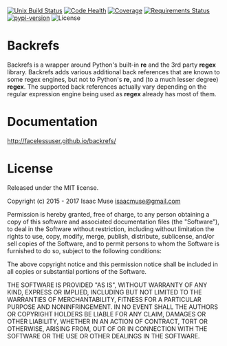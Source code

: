 [![Unix Build Status][travis-image]][travis-link]
[![Code Health][landscape-image]][landscape-link]
[![Coverage][codecov-image]][codecov-link]
[![Requirements Status][requires-image]][requires-link]
[![pypi-version][pypi-image]][pypi-link]
![License][license-image]
# Backrefs

Backrefs is a wrapper around Python's built-in **re** and the 3rd party **regex** library.  Backrefs adds various additional back references that are known to some regex engines, but not to Python's **re**, and (to a much lesser degree) **regex**.  The supported back references actually vary depending on the regular expression engine being used as **regex** already has most of them.

# Documentation

http://facelessuser.github.io/backrefs/

# License

Released under the MIT license.

Copyright (c) 2015 - 2017 Isaac Muse <isaacmuse@gmail.com>

Permission is hereby granted, free of charge, to any person obtaining a copy of this software and associated documentation files (the "Software"), to deal in the Software without restriction, including without limitation the rights to use, copy, modify, merge, publish, distribute, sublicense, and/or sell copies of the Software, and to permit persons to whom the Software is furnished to do so, subject to the following conditions:

The above copyright notice and this permission notice shall be included in all copies or substantial portions of the Software.

THE SOFTWARE IS PROVIDED "AS IS", WITHOUT WARRANTY OF ANY KIND, EXPRESS OR IMPLIED, INCLUDING BUT NOT LIMITED TO THE WARRANTIES OF MERCHANTABILITY, FITNESS FOR A PARTICULAR PURPOSE AND NONINFRINGEMENT. IN NO EVENT SHALL THE AUTHORS OR COPYRIGHT HOLDERS BE LIABLE FOR ANY CLAIM, DAMAGES OR OTHER LIABILITY, WHETHER IN AN ACTION OF CONTRACT, TORT OR OTHERWISE, ARISING FROM, OUT OF OR IN CONNECTION WITH THE SOFTWARE OR THE USE OR OTHER DEALINGS IN THE SOFTWARE.

[travis-image]: https://img.shields.io/travis/facelessuser/backrefs/master.svg?label=Unix%20Build
[travis-link]: https://travis-ci.org/facelessuser/backrefs
[license-image]: https://img.shields.io/badge/license-MIT-blue.svg
[landscape-image]: https://landscape.io/github/facelessuser/backrefs/master/landscape.svg?style=flat
[landscape-link]: https://landscape.io/github/facelessuser/backrefs/master
[codecov-image]: https://img.shields.io/codecov/c/github/facelessuser/backrefs/master.svg
[codecov-link]: http://codecov.io/github/facelessuser/backrefs?branch=master
[requires-image]: https://img.shields.io/requires/github/facelessuser/backrefs/master.svg
[requires-link]: https://requires.io/github/facelessuser/backrefs/requirements/?branch=master
[pypi-image]: https://img.shields.io/pypi/v/backrefs.svg
[pypi-link]: https://pypi.python.org/pypi/backrefs
